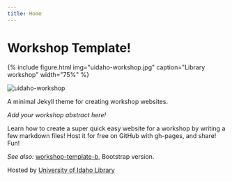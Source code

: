 ```yaml
---
title: Home
---
```


# Workshop Template!

{% include figure.html img="uidaho-workshop.jpg" caption="Library workshop" width="75%" %}

![uidaho-workshop](uidaho-workshop.jpg)


A minimal Jekyll theme for creating workshop websites.

*Add your workshop abstract here!*

Learn how to create a super quick easy website for a workshop by writing a few markdown files! 
Host it for free on GitHub with gh-pages, and share!
Fun!

*See also:* [workshop-template-b](https://evanwill.github.io/workshop-template-b/), Bootstrap version.



Hosted by [University of Idaho Library](http://www.lib.uidaho.edu/)
 
